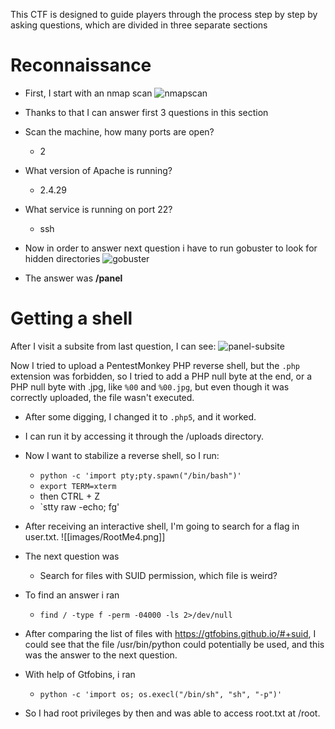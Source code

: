 This CTF is designed to guide players through the process step by step by asking questions, which are divided in three separate sections 
# Reconnaissance 
- First, I start with an nmap scan
![nmapscan](images/RootMe1)

- Thanks to that I can answer first 3 questions in this section 
- Scan the machine, how many ports are open?
	- 2
- What version of Apache is running?
	- 2.4.29
- What service is running on port 22?
	- ssh


- Now in order to answer next question i have to run gobuster to look for hidden directories
![gobuster](images/RootMe2)
- The answer was **/panel** 

# Getting a shell
After I visit a subsite from last question, I can see:
![panel-subsite](images/RootMe3)

Now I tried to upload a PentestMonkey PHP reverse shell, but the `.php` extension was forbidden, so I tried to add a PHP null byte at the end, or a PHP null byte with .jpg, like `%00` and `%00.jpg`, but even though it was correctly uploaded, the file wasn't executed.

- After some digging, I changed it to `.php5`, and it worked.
- I can run it by accessing it through the /uploads directory.
- Now I want to stabilize a reverse shell, so I run:
    - `python -c 'import pty;pty.spawn("/bin/bash")'`
    - `export TERM=xterm`
    - then CTRL + Z
    - `stty raw -echo; fg'
- After receiving an interactive shell, I'm going to search for a flag in user.txt.
![[images/RootMe4.png]]

- The next question was
	- Search for files with SUID permission, which file is weird?
- To find an answer i ran
	- `find / -type f -perm -04000 -ls 2>/dev/null`
- After comparing the list of files with https://gtfobins.github.io/#+suid, I could see that the file /usr/bin/python could potentially be used, and this was the answer to the next question.
- With help of Gtfobins, i ran
	- `python -c 'import os; os.execl("/bin/sh", "sh", "-p")'`
- So I had root privileges by then and was able to access root.txt at /root.
